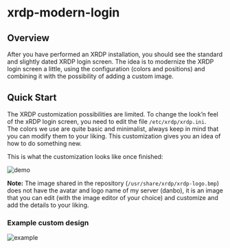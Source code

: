 # xrdp-modern-login

## Overview
After you have performed an XRDP installation, you should see the standard 
and slightly dated XRDP login screen.  The idea is to modernize the XRDP 
login screen a little, using the configuration (colors and positions) and
combining it with the possibility of adding a custom image.

## Quick Start

The XRDP customization possibilities are limited.  To change the look’n feel
of the xRDP login screen, you need to edit the file `/etc/xrdp/xrdp.ini`.  
The colors we use are quite basic and minimalist, always keep in mind that 
you can modify them to your liking. This customization gives you an idea of
how to do something new.

This is what the customization looks like once finished:

![demo](https://github.com/dAvidcA/xrdp-modern-login/assets/585236/ccc72055-50dd-4e44-90ff-967a0e7f3db8)

**Note:** The image shared in the repository (`/usr/share/xrdp/xrdp-logo.bmp`) 
does not have the avatar and logo name of my server (danbo), it is an image that 
you can edit (with the image editor of your choice) and customize and add the 
details to your liking.

### Example custom design

![example](https://github.com/dAvidcA/xrdp-modern-login/assets/585236/a314364f-b3ff-4f08-96c0-229e37e9bda7)
